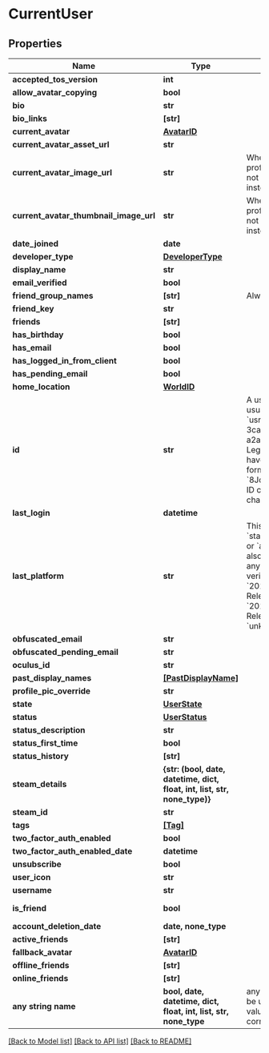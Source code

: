 # CurrentUser


## Properties
Name | Type | Description | Notes
------------ | ------------- | ------------- | -------------
**accepted_tos_version** | **int** |  | 
**allow_avatar_copying** | **bool** |  | 
**bio** | **str** |  | 
**bio_links** | **[str]** |  | 
**current_avatar** | [**AvatarID**](AvatarID.md) |  | 
**current_avatar_asset_url** | **str** |  | 
**current_avatar_image_url** | **str** | When profilePicOverride is not empty, use it instead. | 
**current_avatar_thumbnail_image_url** | **str** | When profilePicOverride is not empty, use it instead. | 
**date_joined** | **date** |  | 
**developer_type** | [**DeveloperType**](DeveloperType.md) |  | 
**display_name** | **str** |  | 
**email_verified** | **bool** |  | 
**friend_group_names** | **[str]** | Always empty array. | 
**friend_key** | **str** |  | 
**friends** | **[str]** |  | 
**has_birthday** | **bool** |  | 
**has_email** | **bool** |  | 
**has_logged_in_from_client** | **bool** |  | 
**has_pending_email** | **bool** |  | 
**home_location** | [**WorldID**](WorldID.md) |  | 
**id** | **str** | A users unique ID, usually in the form of &#x60;usr_c1644b5b-3ca4-45b4-97c6-a2a0de70d469&#x60;. Legacy players can have old IDs in the form of &#x60;8JoV9XEdpo&#x60;. The ID can never be changed. | 
**last_login** | **datetime** |  | 
**last_platform** | **str** | This can be &#x60;standalonewindows&#x60; or &#x60;android&#x60;, but can also pretty much be any random Unity verison such as &#x60;2019.2.4-801-Release&#x60; or &#x60;2019.2.2-772-Release&#x60; or even &#x60;unknownplatform&#x60;. | 
**obfuscated_email** | **str** |  | 
**obfuscated_pending_email** | **str** |  | 
**oculus_id** | **str** |  | 
**past_display_names** | [**[PastDisplayName]**](PastDisplayName.md) |  | 
**profile_pic_override** | **str** |  | 
**state** | [**UserState**](UserState.md) |  | 
**status** | [**UserStatus**](UserStatus.md) |  | 
**status_description** | **str** |  | 
**status_first_time** | **bool** |  | 
**status_history** | **[str]** |  | 
**steam_details** | **{str: (bool, date, datetime, dict, float, int, list, str, none_type)}** |  | 
**steam_id** | **str** |  | 
**tags** | [**[Tag]**](Tag.md) |  | 
**two_factor_auth_enabled** | **bool** |  | 
**two_factor_auth_enabled_date** | **datetime** |  | 
**unsubscribe** | **bool** |  | 
**user_icon** | **str** |  | 
**username** | **str** |  | 
**is_friend** | **bool** |  | defaults to False
**account_deletion_date** | **date, none_type** |  | [optional] 
**active_friends** | **[str]** |  | [optional] 
**fallback_avatar** | [**AvatarID**](AvatarID.md) |  | [optional] 
**offline_friends** | **[str]** |  | [optional] 
**online_friends** | **[str]** |  | [optional] 
**any string name** | **bool, date, datetime, dict, float, int, list, str, none_type** | any string name can be used but the value must be the correct type | [optional]

[[Back to Model list]](../README.md#documentation-for-models) [[Back to API list]](../README.md#documentation-for-api-endpoints) [[Back to README]](../README.md)


